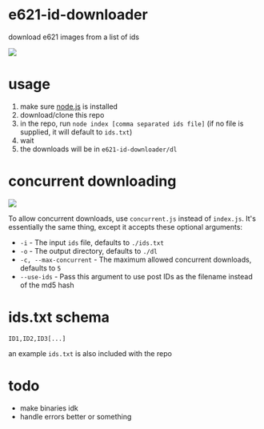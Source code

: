 # e621-id-downloader
download e621 images from a list of ids

![](https://i.imgur.com/bWWClX6.gif)

# usage
1. make sure [node.js](https://nodejs.org/) is installed
2. download/clone this repo
3. in the repo, run `node index [comma separated ids file]` (if no file is supplied, it will default to `ids.txt`)
4. wait
5. the downloads will be in `e621-id-downloader/dl`

# concurrent downloading

![](https://thumbs.gfycat.com/SlimyCapitalBurro-size_restricted.gif)

To allow concurrent downloads, use `concurrent.js` instead of `index.js`. It's essentially the same thing,
except it accepts these optional arguments:

- `-i` - The input `ids` file, defaults to `./ids.txt`
- `-o` - The output directory, defaults to `./dl`
- `-c, --max-concurrent` - The maximum allowed concurrent downloads, defaults to `5`
- `--use-ids` - Pass this argument to use post IDs as the filename instead of the md5 hash

# ids.txt schema
`ID1,ID2,ID3[...]`

an example `ids.txt` is also included with the repo

# todo
* make binaries idk
* handle errors better or something